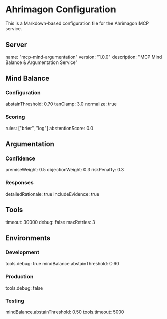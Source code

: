 # Ahrimagon Configuration

This is a Markdown-based configuration file for the Ahrimagon MCP service.

## Server

name: "mcp-mind-argumentation"
version: "1.0.0"
description: "MCP Mind Balance & Argumentation Service"

## Mind Balance

### Configuration
abstainThreshold: 0.70
tanClamp: 3.0
normalize: true

### Scoring
rules: ["brier", "log"]
abstentionScore: 0.0

## Argumentation

### Confidence
premiseWeight: 0.5
objectionWeight: 0.3
riskPenalty: 0.3

### Responses
detailedRationale: true
includeEvidence: true

## Tools

timeout: 30000
debug: false
maxRetries: 3

## Environments

### Development
tools.debug: true
mindBalance.abstainThreshold: 0.60

### Production
tools.debug: false

### Testing
mindBalance.abstainThreshold: 0.50
tools.timeout: 5000

